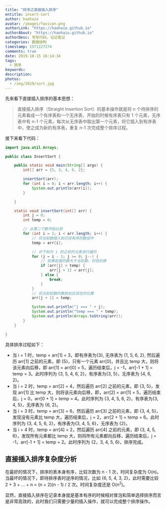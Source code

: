 ```yaml
---
title: "排序之直接插入排序"
entitle: insert-sort
author: haohaio
avatar: /images/favicon.png
authorLink: "https://haohaio.github.io"
authorAbout: "https://haohaio.github.io"
authorDesc: 写写代码，记记笔记
categories: 数据结构
timestamp: 1571127274
comments: true
date: 2019-10-15 16:14:34
tags:
  - 排序
keywords:
description:
photos:
  - /img/2019/sort.jpg
---
```


先来看下直接插入排序的基本思想：

> 直接插入排序（Straight Insertion Sort）的基本操作就是将 n 个待排序的元素看成一个有序表和一个无序表，开始的时候有序表只有 1 个元素，无序表中有 n-1 个元素。每次从无序表中取出第一个元素，将它插入到有序表中，使之成为新的有序表，重复 n-1 次完成整个排序过程。

接下来看下代码：

```java
import java.util.Arrays;

public class InsertSort {

    public static void main(String[] args) {
        int[] arr = {5, 3, 4, 6, 2};

        insertSort(arr);
        for (int i = 0; i < arr.length; i++) {
            System.out.println(arr[i]);
        }

    }

    static void insertSort(int[] arr) {
        int j = 0;
        int temp = 0;

        // 从第二个数开始比较
        for (int i = 1; i < arr.length; i++) {
            // 将当前数插入到已经有序的数组中
            temp = arr[i];

            // 对下标为 i 的之前的元素进行遍历
            for (j = i - 1; j >= 0; j--) {
                // 如果前面的数大于当前数，将他后移
                if (arr[j] > temp) {
                    arr[j + 1] = arr[j];
                } else {
                    break;
                }
            }
            // 将当前轮数的数放到应该在的位置
            arr[j + 1] = temp;

            System.out.println("j === " + j);
            System.out.println("temp === " + temp);
            System.out.println(Arrays.toString(arr));
        }
    }

}
```

具体排序过程如下：

- 当 i = 1 时，temp = arr[1] = 3，即有序表为{3}, 无序表为 {1, 5, 6, 2}, 然后遍历 arr[1] 之前的元素，即 {5}，只有一个元素 arr[0]，并且比 temp 大，则将该元素向后移，即 arr[1] = arr[0] = 5，遍历结束后，j = -1，arr[-1 + 1] = temp = 3。此时序列为 {3, 5, 4, 6, 2}，有序表为{3, 5}，无序表为 {4, 6, 2}。
- 当 i = 2 时，temp = arr[2] = 4，然后遍历 arr[2] 之前的元素，即 {3, 5}，发现 arr[1] 比 temp 大，则将该元素向后移，即，arr[2] = arr[1] = 5，遍历结束后，j = 0，arr[0 + 1] = temp = 4。此时序列为 {3, 4, 5, 6, 2}，有序表为{3, 4, 5}，无序表为 {6, 2}。
- 当 i = 3 时，temp = arr[3] = 6，然后遍历 arr[3] 之前的元素，即 {3, 4, 5}，发现没有元素比 temp 大，遍历结束后，j = 2，arr[2 + 1] = temp = 6。此时序列为 {3, 4, 5, 6, 2}，有序表为{3, 4, 5, 6}，无序表为 {2}。
- 当 i = 4 时，temp = arr[4] = 2，然后遍历 arr[4] 之前的元素，即 {3, 4, 5, 6}，发现所有元素都比 temp 大，则将所有元素都向后移，遍历结束后，j = -1，arr[-1 + 1] = temp = 2。此时序列为 {2，3, 4, 5, 6}，排序完成。

## 直接插入排序复杂度分析

在最好的情况下，排序的表本身有序，比较次数为 n - 1 次，时间复杂度为 O(n)。当最坏的情况下，即待排序表时逆序的情况，比如 {6, 5, 4, 3, 2}，此时需要比较 2 + 3 + ... + n = (n + 2)(n - 1) / 2 次。时间复杂度还是 O(n<sup>2</sup>)。

显然，直接插入排序在记录本身就是基本有序的时候相对冒泡和简单选择排序而言是非常高效的，此时我们只需要少量的插入操作，就可以完成整个排序操作。
